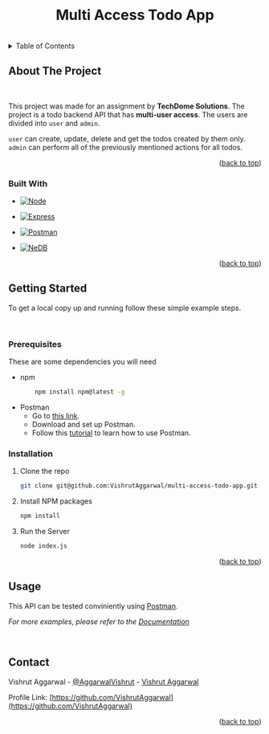 <a name="readme-top"></a>

<br />
<h1 align="center">Multi Access Todo App</h1>

<br>

<!-- TABLE OF CONTENTS -->
<details>
  <summary>Table of Contents</summary>
  <ol>
    <li>
      <a href="#about-the-project">About The Project</a>
      <ul>
        <li><a href="#built-with">Built With</a></li>
      </ul>
    </li>
    <li>
      <a href="#getting-started">Getting Started</a>
      <ul>
        <li><a href="#prerequisites">Prerequisites</a></li>
        <li><a href="#installation">Installation</a></li>
      </ul>
    </li>
    <li><a href="#usage">Usage</a></li>
    <li><a href="#contact">Contact</a></li>
  </ol>
</details>




<!-- ABOUT THE PROJECT -->
## About The Project

<br>

This project was made for an assignment by **TechDome Solutions**. The project is a todo backend API that has **multi-user access**. The users are divided into `user` and `admin`.

`user` can create, update, delete and get the todos created by them only. `admin` can perform all of the previously mentioned actions for all todos.

<p align="right">(<a href="#readme-top">back to top</a>)</p>

<!-- BUILT WITH -->
### Built With

* [![Node][Node.js]][Node-url]

* [![Express][Express.js]][Express-url]

* [![Postman][Postman.com]][Postman-url]

* [![NeDB][Ne.db]][NeDB-url]

<p align="right">(<a href="#readme-top">back to top</a>)</p>


<!-- GETTING STARTED -->
## Getting Started

To get a local copy up and running follow these simple example steps.

<br>

### Prerequisites

These are some dependencies you will need
* npm
    ```sh
        npm install npm@latest -g
    ```
* Postman
    - Go to [this link](https://www.postman.com/downloads/).
    - Download and set up Postman.
    - Follow this [tutorial](https://www.youtube.com/watch?v=VywxIQ2ZXw4&t=1075s&pp=ygUQcG9zdG1hbiB0dXRvcmlhbA%3D%3D) to learn how to use Postman.

### Installation

1. Clone the repo
   ```sh
   git clone git@github.com:VishrutAggarwal/multi-access-todo-app.git
   ```
2. Install NPM packages
   ```sh
   npm install
   ```
3. Run the Server
   ```sh
   node index.js
   ```

<p align="right">(<a href="#readme-top">back to top</a>)</p>




<!-- USAGE EXAMPLES -->
## Usage

This API can be tested conviniently using [Postman](https://www.postman.com/downloads/).

_For more examples, please refer to the [Documentation]()_

<br>




<!-- CONTACT -->
## Contact

Vishrut Aggarwal - [@AggarwalVishrut](https://twitter.com/AggarwalVishrut) - [Vishrut Aggarwal](https://linkedin.com/in/vishrut-aggarwal)

Profile Link: [https://github.com/VishrutAggarwal](https://github.com/VishrutAggarwal)

<p align="right">(<a href="#readme-top">back to top</a>)</p>

<!-- MARKDOWN LINKS & IMAGES -->
<!-- https://www.markdownguide.org/basic-syntax/#reference-style-links -->

[linkedin-shield]: https://img.shields.io/badge/-LinkedIn-black.svg?style=for-the-badge&logo=linkedin&colorB=555
[linkedin-url]: https://linkedin.com/in/othneildrew

[Node.js]: https://img.shields.io/badge/Node-27B800?style=for-the-badge&logo=node.js&logoColor=white
[Node-url]: https://nodejs.org

[Ne.db]: Unavailable
[NeDB-url]: https://github.com/louischatriot/nedb

[Express.js]: https://img.shields.io/badge/express.js-%23404d59.svg?style=for-the-badge&logo=express&logoColor=%2361DAFB
[Express-url]: https://expressjs.com/

[Postman.com]: https://img.shields.io/badge/Postman-FF6C37?style=for-the-badge&logo=postman&logoColor=white
[Postman-url]: https://www.postman.com/product/what-is-postman/